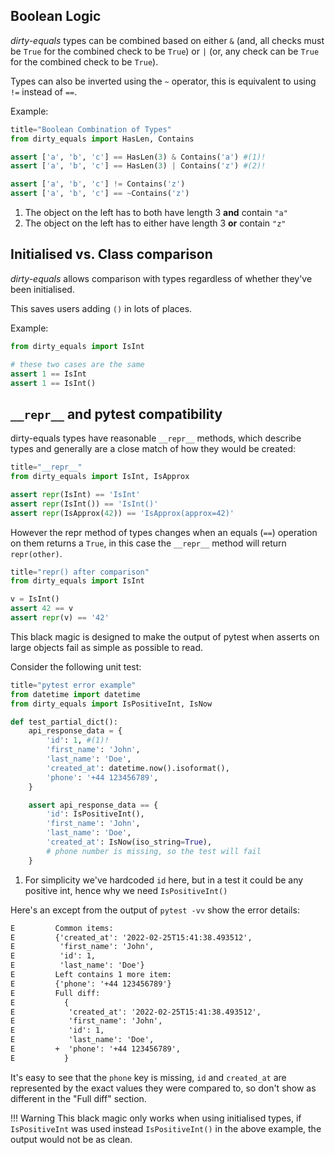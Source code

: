## Boolean Logic

*dirty-equals* types can be combined based on either `&` 
(and, all checks must be `True` for the combined check to be `True`) or `|` 
(or, any check can be `True` for the combined check to be `True`).

Types can also be inverted using the `~` operator, this is equivalent to using `!=` instead of `==`.

Example:
```py
title="Boolean Combination of Types"
from dirty_equals import HasLen, Contains

assert ['a', 'b', 'c'] == HasLen(3) & Contains('a') #(1)!
assert ['a', 'b', 'c'] == HasLen(3) | Contains('z') #(2)!

assert ['a', 'b', 'c'] != Contains('z')
assert ['a', 'b', 'c'] == ~Contains('z')
```

1. The object on the left has to both have length 3 **and** contain `"a"`
2. The object on the left has to either have length 3 **or** contain `"z"`

## Initialised vs. Class comparison

*dirty-equals* allows comparison with types regardless of whether they've been initialised.

This saves users adding `()` in lots of places.

Example:

```py title="Initialised vs. Uninitialised"
from dirty_equals import IsInt

# these two cases are the same
assert 1 == IsInt
assert 1 == IsInt()
```

## `__repr__` and pytest compatibility

dirty-equals types have reasonable `__repr__` methods, which describe types and generally are a close match
of how they would be created:

```py
title="__repr__"
from dirty_equals import IsInt, IsApprox

assert repr(IsInt) == 'IsInt'
assert repr(IsInt()) == 'IsInt()'
assert repr(IsApprox(42)) == 'IsApprox(approx=42)'
```

However the repr method of types changes when an equals (`==`) operation on them returns a `True`, in this case
the `__repr__` method will return `repr(other)`.

```py
title="repr() after comparison"
from dirty_equals import IsInt

v = IsInt()
assert 42 == v
assert repr(v) == '42'
```

This black magic is designed to make the output of pytest when asserts on large objects fail as simple as 
possible to read.

Consider the following unit test:

```py
title="pytest error example"
from datetime import datetime
from dirty_equals import IsPositiveInt, IsNow

def test_partial_dict():
    api_response_data = {
        'id': 1, #(1)!
        'first_name': 'John',
        'last_name': 'Doe',
        'created_at': datetime.now().isoformat(),
        'phone': '+44 123456789',
    }

    assert api_response_data == {
        'id': IsPositiveInt(),
        'first_name': 'John',
        'last_name': 'Doe',
        'created_at': IsNow(iso_string=True),
        # phone number is missing, so the test will fail
    }
```

1. For simplicity we've hardcoded `id` here, but in a test it could be any positive int, 
   hence why we need `IsPositiveInt()`

Here's an except from the output of `pytest -vv` show the error details:

```txt title="pytest output"
E         Common items:
E         {'created_at': '2022-02-25T15:41:38.493512',
E          'first_name': 'John',
E          'id': 1,
E          'last_name': 'Doe'}
E         Left contains 1 more item:
E         {'phone': '+44 123456789'}
E         Full diff:
E           {
E            'created_at': '2022-02-25T15:41:38.493512',
E            'first_name': 'John',
E            'id': 1,
E            'last_name': 'Doe',
E         +  'phone': '+44 123456789',
E           }
```

It's easy to see that the `phone` key is missing, `id` and `created_at` are represented by the exact
values they were compared to, so don't show as different in the "Full diff" section.

!!! Warning
    This black magic only works when using initialised types, if `IsPositiveInt` was used instead `IsPositiveInt()`
    in the above example, the output would not be as clean.
